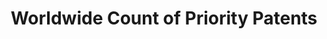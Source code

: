 ---
layout: default
description: The goal of the project was to produce a dataset of priority patent applications
  filed across the globe, allocated by inventor and applicant location.
title: Worldwide Count of Priority Patents
url: http://www.gder.info/download_wwc_excel.html
uuid: 068fb03e-642a-4896-b61c-ff6a16251e08
---